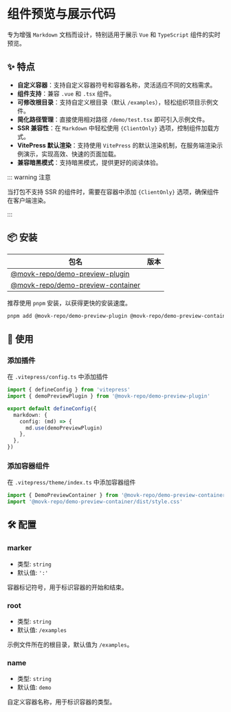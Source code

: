# 组件预览与展示代码

专为增强 `Markdown` 文档而设计，特别适用于展示 `Vue` 和 `TypeScript` 组件的实时预览。

## ✨ 特点

- **自定义容器**：支持自定义容器符号和容器名称，灵活适应不同的文档需求。
- **组件支持**：兼容 `.vue` 和 `.tsx` 组件。
- **可修改根目录**：支持自定义根目录（默认 `/examples`），轻松组织项目示例文件。
- **简化路径管理**：直接使用相对路径 `/demo/test.tsx` 即可引入示例文件。
- **SSR 兼容性**：在 `Markdown` 中轻松使用 `{ClientOnly}` 选项，控制组件加载方式。
- **VitePress 默认渲染**：支持使用 `VitePress` 的默认渲染机制，在服务端渲染示例演示，实现高效、快速的页面加载。
- **兼容暗黑模式**：支持暗黑模式，提供更好的阅读体验。

::: warning 注意

当打包不支持 SSR 的组件时，需要在容器中添加 `{ClientOnly}` 选项，确保组件在客户端渲染。

:::

## 📦 安装

| 包名                                                                                                 | 版本                                                |
| ---------------------------------------------------------------------------------------------------- | --------------------------------------------------- |
| [@movk-repo/demo-preview-plugin](https://www.npmjs.com/package/@movk-repo/demo-preview-plugin)       | <Badges name="@movk-repo/demo-preview-plugin" />    |
| [@movk-repo/demo-preview-container](https://www.npmjs.com/package/@movk-repo/demo-preview-container) | <Badges name="@movk-repo/demo-preview-container" /> |

推荐使用 `pnpm` 安装，以获得更快的安装速度。

```bash
pnpm add @movk-repo/demo-preview-plugin @movk-repo/demo-preview-container
```

## 🚀 使用

### 添加插件

在 `.vitepress/config.ts` 中添加插件

```ts twoslash
import { defineConfig } from 'vitepress'
import { demoPreviewPlugin } from '@movk-repo/demo-preview-plugin'

export default defineConfig({
  markdown: {
    config: (md) => {
      md.use(demoPreviewPlugin)
    },
  },
})
```

### 添加容器组件

在 `.vitepress/theme/index.ts` 中添加容器组件

```ts twoslash
import { DemoPreviewContainer } from '@movk-repo/demo-preview-container'
import '@movk-repo/demo-preview-container/dist/style.css'
```

## 🛠️ 配置

### marker

- 类型: `string`
- 默认值: `':'`

容器标记符号，用于标识容器的开始和结束。

### root

- 类型: `string`
- 默认值: `/examples`

示例文件所在的根目录，默认值为 `/examples`。

### name

- 类型: `string`
- 默认值: `demo`

自定义容器名称，用于标识容器的类型。
